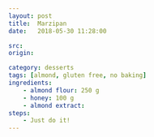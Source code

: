 ```yaml
---
layout: post
title:  Marzipan
date:   2018-05-30 11:28:00

src:
origin: 

category: desserts
tags: [almond, gluten free, no baking]
ingredients: 
    - almond flour: 250 g
    - honey: 100 g
    - almond extract:    
steps:
    - Just do it!
---
```

